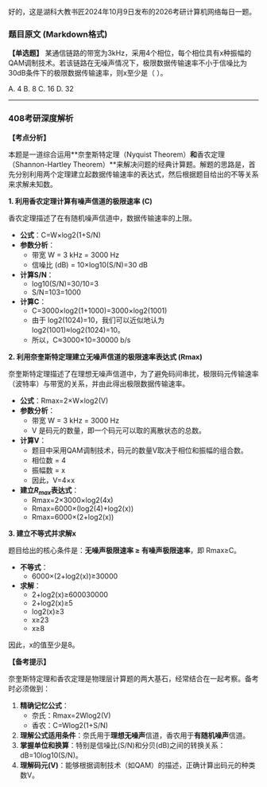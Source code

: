 好的，这是湖科大教书匠2024年10月9日发布的2026考研计算机网络每日一题。

### 题目原文 (Markdown格式)

**【单选题】** 某通信链路的带宽为3kHz，采用4个相位，每个相位具有x种振幅的QAM调制技术。若该链路在无噪声情况下，极限数据传输速率不小于信噪比为30dB条件下的极限数据传输速率，则x至少是（ ）。

A. 4 B. 8 C. 16 D. 32

------

### 408考研深度解析

**【考点分析】**

本题是一道综合运用**奈奎斯特定理（Nyquist Theorem）**和**香农定理（Shannon-Hartley Theorem）**来解决问题的经典计算题。解题的思路是，首先分别利用两个定理建立起数据传输速率的表达式，然后根据题目给出的不等关系来求解未知数。

**1. 利用香农定理计算有噪声信道的极限速率 (C)**

香农定理描述了在有随机噪声信道中，数据传输速率的上限。

- **公式**：C=W×log2(1+S/N)
- **参数分析**：
  - 带宽 W = 3 kHz = 3000 Hz
  - 信噪比 (dB) = 10×log10(S/N)=30 dB
- **计算S/N**：
  - log10(S/N)=30/10=3
  - S/N=103=1000
- **计算C**：
  - C=3000×log2(1+1000)=3000×log2(1001)
  - 由于 log2(1024)=10，我们可以近似地认为 log2(1001)≈log2(1024)=10。
  - 所以，C≈3000×10=30000 b/s

**2. 利用奈奎斯特定理建立无噪声信道的极限速率表达式 (Rmax)**

奈奎斯特定理描述了在理想无噪声信道中，为了避免码间串扰，极限码元传输速率（波特率）与带宽的关系，并由此得出极限数据传输速率。

- **公式**：Rmax=2×W×log2(V)
- **参数分析**：
  - 带宽 W = 3 kHz = 3000 Hz
  - V 是码元的数量，即一个码元可以取的离散状态的总数。
- **计算V**：
  - 题目中采用QAM调制技术，码元的数量V取决于相位和振幅的组合数。
  - 相位数 = 4
  - 振幅数 = x
  - 因此，V=4×x
- **建立$R_{max}$表达式**：
  - Rmax=2×3000×log2(4x)
  - Rmax=6000×(log2(4)+log2(x))
  - Rmax=6000×(2+log2(x))

**3. 建立不等式并求解x**

题目给出的核心条件是：**无噪声极限速率 ≥ 有噪声极限速率**，即 Rmax≥C。

- **不等式**：
  - 6000×(2+log2(x))≥30000
- **求解**：
  - 2+log2(x)≥600030000
  - 2+log2(x)≥5
  - log2(x)≥3
  - x≥23
  - x≥8

因此，x的值至少是8。

**【备考提示】**

奈奎斯特定理和香农定理是物理层计算题的两大基石，经常结合在一起考察。备考时必须做到：

1. **精确记忆公式**：
   - 奈氏：Rmax=2Wlog2(V)
   - 香农：C=Wlog2(1+S/N)
2. **理解公式适用条件**：奈氏用于**理想无噪声**信道，香农用于**有随机噪声**信道。
3. **掌握单位和换算**：特别是信噪比(S/N)和分贝(dB)之间的转换关系：dB=10log10(S/N)。
4. **理解码元(V)**：能够根据调制技术（如QAM）的描述，正确计算出码元的种类数V。